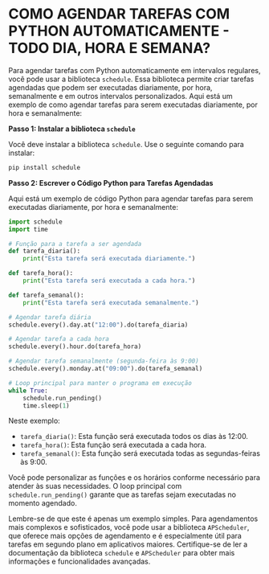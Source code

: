 # COMO AGENDAR TAREFAS COM PYTHON AUTOMATICAMENTE - TODO DIA, HORA E SEMANA?
Para agendar tarefas com Python automaticamente em intervalos regulares, você pode usar a biblioteca `schedule`. Essa biblioteca permite criar tarefas agendadas que podem ser executadas diariamente, por hora, semanalmente e em outros intervalos personalizados. Aqui está um exemplo de como agendar tarefas para serem executadas diariamente, por hora e semanalmente:

**Passo 1: Instalar a biblioteca `schedule`**

Você deve instalar a biblioteca `schedule`. Use o seguinte comando para instalar:

```bash
pip install schedule
```

**Passo 2: Escrever o Código Python para Tarefas Agendadas**

Aqui está um exemplo de código Python para agendar tarefas para serem executadas diariamente, por hora e semanalmente:

```python
import schedule
import time

# Função para a tarefa a ser agendada
def tarefa_diaria():
    print("Esta tarefa será executada diariamente.")

def tarefa_hora():
    print("Esta tarefa será executada a cada hora.")

def tarefa_semanal():
    print("Esta tarefa será executada semanalmente.")

# Agendar tarefa diária
schedule.every().day.at("12:00").do(tarefa_diaria)

# Agendar tarefa a cada hora
schedule.every().hour.do(tarefa_hora)

# Agendar tarefa semanalmente (segunda-feira às 9:00)
schedule.every().monday.at("09:00").do(tarefa_semanal)

# Loop principal para manter o programa em execução
while True:
    schedule.run_pending()
    time.sleep(1)
```

Neste exemplo:

- `tarefa_diaria()`: Esta função será executada todos os dias às 12:00.
- `tarefa_hora()`: Esta função será executada a cada hora.
- `tarefa_semanal()`: Esta função será executada todas as segundas-feiras às 9:00.

Você pode personalizar as funções e os horários conforme necessário para atender às suas necessidades. O loop principal com `schedule.run_pending()` garante que as tarefas sejam executadas no momento agendado.

Lembre-se de que este é apenas um exemplo simples. Para agendamentos mais complexos e sofisticados, você pode usar a biblioteca `APScheduler`, que oferece mais opções de agendamento e é especialmente útil para tarefas em segundo plano em aplicativos maiores. Certifique-se de ler a documentação da biblioteca `schedule` e `APScheduler` para obter mais informações e funcionalidades avançadas.